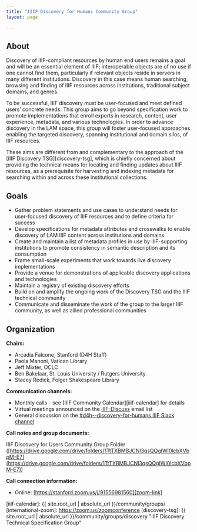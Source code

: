 ```yaml
---
title: "IIIF Discovery for Humans Community Group"
layout: page

---
```


## About

Discovery of IIIF-compliant resources by human end users remains a goal and will be an essential element of IIIF; interoperable objects are of no use if one cannot find them,
particularly if relevant objects reside in servers in many different institutions. Discovery
in this case means human searching, browsing and finding of IIIF resources across institutions, traditional subject domains, and genres.

To be successful, IIIF discovery must be user-focused and meet defined users’ concrete needs. This group aims to go beyond specification work to promote implementations that enroll experts in research, content, user experience, metadata, and various technologies. In order to advance discovery in the LAM space, this group will foster user-focused approaches enabling the targeted discovery, spanning institutional and domain silos, of IIIF resources.

These aims are different from and complementary to the approach of the [IIIF Discovery TSG][discovery-tsg], which is chiefly concerned about providing the technical means for locating and finding updates about IIIF resources, as a prerequisite for harvesting and indexing metadata for searching within and across these institutional collections.

## Goals

 * Gather problem statements and use cases to understand needs for user-focused discovery of IIIF resources and to define criteria for success
 * Develop specifications for metadata attributes and crosswalks to enable discovery of LAM IIIF content across institutions and domains
 * Create and maintain a list of metadata profiles in use by IIIF-supporting institutions to promote consistency in semantic description and its consumption
 * Frame small-scale experiments that work towards live discovery implementations
 * Provide a venue for demonstrations of applicable discovery applications and technologies
 * Maintain a registry of existing discovery efforts
 * Build on and amplify the ongoing work of the Discovery TSG and the IIIF technical community
 * Communicate and disseminate the work of the group to the larger IIIF community, as well as allied professional communities

## Organization

**Chairs:**
 * Arcadia Falcone, Stanford (D4H Staff)
 * Paola Manoni, Vatican Library
 * Jeff Mixter, OCLC
 * Ben Bakelaar, St. Louis University / Rutgers University
 * Stacey Redick, Folger Shakespeare Library

**Communication channels:**

  * Monthly calls - see [IIIF Community Calendar][iiif-calendar] for details
  * Virtual meetings announced on the [IIIF-Discuss][iiif-discuss] email list
  * General discussion on the [#d4h--discovery-for-humans IIIF Slack channel][slack]

**Call notes and group documents:**

IIIF Discovery for Users Community Group Folder ([https://drive.google.com/drive/folders/1TtTXBMBJCNl3qsQQgIWI0lcbXVbpM-E7](https://drive.google.com/drive/folders/1TtTXBMBJCNl3qsQQgIWI0lcbXVbpM-E7))

**Call connection information:**

 * Online: [https://stanford.zoom.us/j/91556981560][zoom-link]

[iiif-discuss]: https://groups.google.com/forum/#!forum/iiif-discuss "IIIF-Discuss Forum"
[slack]: http://bit.ly/iiif-slack
[zoom-link]: https://stanford.zoom.us/j/91556981560?pwd=SGFaVnNxYnE2dGd4bjYwT05Fb2h3QT09
[iiif-calendar]: {{ site.root_url | absolute_url }}/community/groups/
[international-zoom]: https://zoom.us/zoomconference
[discovery-tsg]: {{ site.root_url | absolute_url }}/community/groups/discovery "IIIF Discovery Technical Specification Group"
